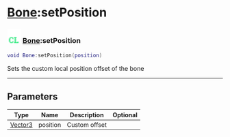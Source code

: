# [Bone](../bone/README.md):setPosition

### <img src="../../.gitbook/assets/client.png" width="32" height="32" /> [Bone](../bone/README.md):setPosition

```lua
void Bone:setPosition(position)
```

Sets the custom local position offset of the bone<br>

-----------------
## Parameters

| Type   | Name | Description | Optional |
| ------ | ---- | ----------- | -------: |
| [Vector3](../vector3/README.md) | position | Custom offset |  |
